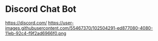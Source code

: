# Discord Chat Bot
https://discord.com/
https://user-images.githubusercontent.com/55467370/102504291-ed877080-4080-11eb-92c4-f9f2ad6966f0.png
